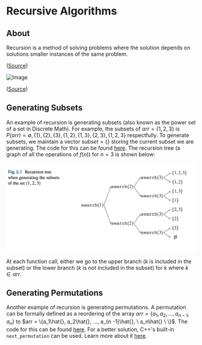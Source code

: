 # Recursive Algorithms

## About

Recursion is a method of solving problems where the solution depends on solutions smaller instances of the same problem.

([Source](<https://en.wikipedia.org/wiki/Recursion_(computer_science)>))

![Image](https://storage.googleapis.com/algodailyrandomassets/curriculum/recursion/cover.jpg)

([Source](https://algodaily.com/categories/recursion))

## Generating Subsets

An example of recursion is generating subsets (also known as the power set of a set in Discrete Math). For example, the subsets of $arr = \{ 1, 2, 3 \}$ is $P(arr) = {\emptyset, \{ 1 \}, \{2 \}, \{ 3 \}, \{ 1, 2 \}, \{ 1, 3 \}, \{ 2, 3 \}, \{ 1, 2, 3 \}}$ respectfully. To generate subsets, we maintain a vector $subset = \{\}$ storing the current subset we are generating. The code for this can be found [here](subsets.cpp). The recursion tree (a graph of all the operations of $f(n)$) for $n = 3$ is shown below:

![Image](resources/recursion/recursion_tree.png)

At each function call, either we go to the upper branch ($k$ is included in the subset) or the lower branch ($k$ is not included in the subset) for $k$ where $k \in arr$.

## Generating Permutations

Another example of recursion is generating permutations. A permutation can be formally defined as a reordering of the array $arr = \{a_1, a_2, ..., a_{n - 1}, a_n\}$ to $arr = \{a_1\hat{}, a_2\hat{}, ..., a_{n -1}\hat{},  \ a_n\hat{} \ \}$. The code for this can be found [here](permutation-recursion.cpp). For a better solution, C++'s built-in `next_permutation` can be used. Learn more about it [here](permutation.md).
